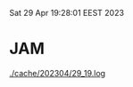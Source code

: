 Sat 29 Apr 19:28:01 EEST 2023
# JAM
<a href='./cache/202304/29_19.log'>./cache/202304/29_19.log</a>
